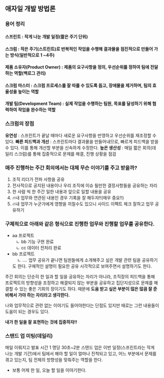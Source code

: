 ## 애자일 개발 방법론
### 용어 정리
#### 스프린트 : 작게 나눈 개발 일정(짦은 주기 단위)
#### 스크럼 : 작은 주기(스트린트)로 반복적인 작업을 수행해 결과물을 점진적으로 만들어 가는 방식(일반적으로 1 ~4주)
#### 제품 소유자(Product Owner) : 제품의 요구사항을 정의, 우선순위를 정하여 팀에 전달하는 역할(백로그 관리)
#### 스크럼 마스터 : 스크럼 프로세스를 잘 따를 수 있도록 돕고, 장애물을 제거하며, 팀의 효율성을 높이는 역할
#### 개발 팀(Development Team) : 실제 작업을 수행하는 팀원, 목표를 달성하기 위해 협력하여 작업을 완수하는 역할

### 스크럼의 장점
**유연성** : 스프린트가 끝날 때마다 새로운 요구사항을 반영하고 우선순위를 재조정할 수 있다.
**빠른 피드백과 개선** : 스프린트마다 결과물을 만들어내므로, 빠르게 피드백을 받을 수 있다. 이를 통해  개선할 부분을 신속하게 수정한다.
**높은 생산성** : 매일 짧은 회의(데일리 스크럼)를 통해 집중적으로 문제를 해결, 진행 상황을 점검

### 매주 진행하는 주간 회의에서는 대체 무슨 이야기를 주고 받을까? 
1. 조직 리더가 전파 사항을 공유
2. 전사적으로 공지된 내용이나 우리 조직에 이슈 될만한 결정사항들을 공유하는 자리
3. 한 사람 씩 한 주간 일한 내용과 앞으로 일할 내용을 공유
4. 🔥내 업무와 연관된 내용인 경우 기록을 잘 해두자!!(매우 중요!!)
5. 🔥내 업무가 누군가에게 영향을 끼칠수도 있으니 사이드 이펙트 체크 잘하고 업무 공유하기

### 구체적으로 아래와 같은 형식으로 진행한 업무와 진행할 업무를 공유한다.
- aa 프로젝트  
   ㄴ bb 기능 구현 완료  
   ㄴ cc 데이터 전처리 완료  
- bb 프로젝트  
    ㄴ ....
업무 공유가 끝나면 팀원들에게 소개해주고 싶은 개발 관련 팀을 공유하기도 한다. 구체적인 설명이 필요한 공유 시각적으로 보여주면서 설명하기도 한다.

주간 회의는 단순히 한 일과 할 일을 공유하는 자리가 아니라, 조직장의 피드백을 통해 프로젝트의 방향성을 조정하고 해결되지 않는 부분을 공유하고 집단지성으로 문제를 해결할 수 있는 좋은 기회의 장이기도 하다. 때문에 **도움 받고 싶은 부분이 많은 많큼 잘 준비해서 가야 하는 자리라고 생각한다.**

나와 업무적으로 관련 없는 이야기도 들어야한다는 단점도 있지만 때로는 그런 내용들이 도움이 되는 경우도 있다.

**내가 한 일을 잘 표현하는 것에 집중하자!!**

### 스탠드 업 미팅(데일리)
매일 이뤄지고 발표 시간 1 명당 30초~2분 스탠드 업은 이번 일정(스프린트라는 작게 나눈 개발 기간)에서 팀에서 해야 할 일이 얼마나 진척되고 있고, 어느 부분에서 문제를 겪고 있는지, 팀 전체의 방향성을 맞춰주는 역할을 한다. 
- 보통 어제 한 일, 오늘 할 일을 이야기한다.